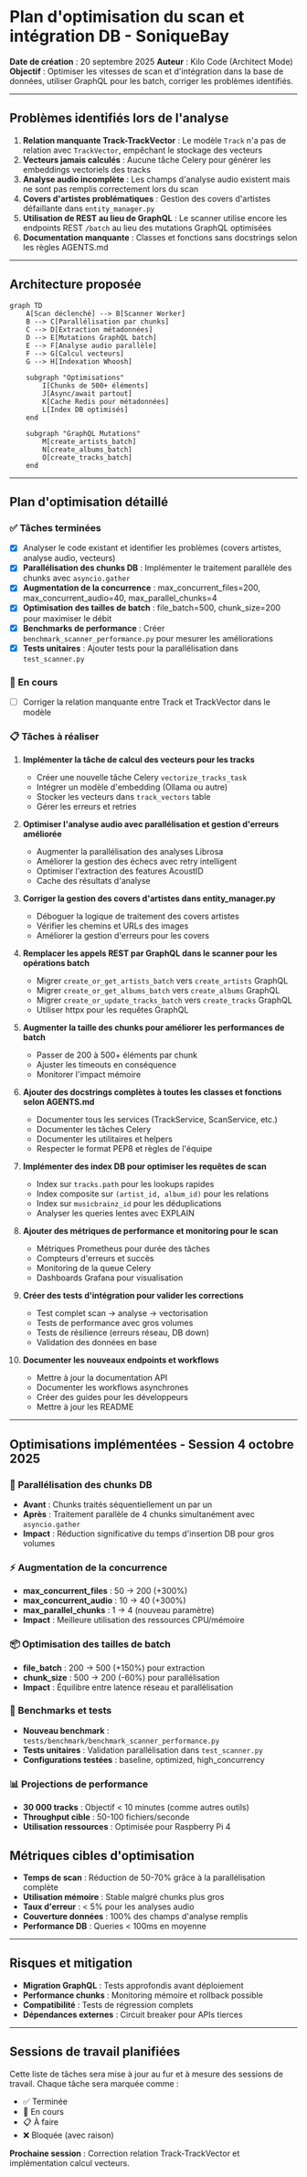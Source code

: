 # Plan d'optimisation du scan et intégration DB - SoniqueBay

**Date de création** : 20 septembre 2025
**Auteur** : Kilo Code (Architect Mode)
**Objectif** : Optimiser les vitesses de scan et d'intégration dans la base de données, utiliser GraphQL pour les batch, corriger les problèmes identifiés.

---

## Problèmes identifiés lors de l'analyse

1. **Relation manquante Track-TrackVector** : Le modèle `Track` n'a pas de relation avec `TrackVector`, empêchant le stockage des vecteurs
2. **Vecteurs jamais calculés** : Aucune tâche Celery pour générer les embeddings vectoriels des tracks
3. **Analyse audio incomplète** : Les champs d'analyse audio existent mais ne sont pas remplis correctement lors du scan
4. **Covers d'artistes problématiques** : Gestion des covers d'artistes défaillante dans `entity_manager.py`
5. **Utilisation de REST au lieu de GraphQL** : Le scanner utilise encore les endpoints REST `/batch` au lieu des mutations GraphQL optimisées
6. **Documentation manquante** : Classes et fonctions sans docstrings selon les règles AGENTS.md

---

## Architecture proposée

```mermaid
graph TD
    A[Scan déclenché] --> B[Scanner Worker]
    B --> C[Parallélisation par chunks]
    C --> D[Extraction métadonnées]
    D --> E[Mutations GraphQL batch]
    E --> F[Analyse audio parallèle]
    F --> G[Calcul vecteurs]
    G --> H[Indexation Whoosh]

    subgraph "Optimisations"
        I[Chunks de 500+ éléments]
        J[Async/await partout]
        K[Cache Redis pour métadonnées]
        L[Index DB optimisés]
    end

    subgraph "GraphQL Mutations"
        M[create_artists_batch]
        N[create_albums_batch]
        O[create_tracks_batch]
    end
```

---

## Plan d'optimisation détaillé

### ✅ Tâches terminées
- [x] Analyser le code existant et identifier les problèmes (covers artistes, analyse audio, vecteurs)
- [x] **Parallélisation des chunks DB** : Implémenter le traitement parallèle des chunks avec `asyncio.gather`
- [x] **Augmentation de la concurrence** : max_concurrent_files=200, max_concurrent_audio=40, max_parallel_chunks=4
- [x] **Optimisation des tailles de batch** : file_batch=500, chunk_size=200 pour maximiser le débit
- [x] **Benchmarks de performance** : Créer `benchmark_scanner_performance.py` pour mesurer les améliorations
- [x] **Tests unitaires** : Ajouter tests pour la parallélisation dans `test_scanner.py`

### 🔄 En cours
- [ ] Corriger la relation manquante entre Track et TrackVector dans le modèle

### 📋 Tâches à réaliser

1. **Implémenter la tâche de calcul des vecteurs pour les tracks**
   - Créer une nouvelle tâche Celery `vectorize_tracks_task`
   - Intégrer un modèle d'embedding (Ollama ou autre)
   - Stocker les vecteurs dans `track_vectors` table
   - Gérer les erreurs et retries

2. **Optimiser l'analyse audio avec parallélisation et gestion d'erreurs améliorée**
   - Augmenter la parallélisation des analyses Librosa
   - Améliorer la gestion des échecs avec retry intelligent
   - Optimiser l'extraction des features AcoustID
   - Cache des résultats d'analyse

3. **Corriger la gestion des covers d'artistes dans entity_manager.py**
   - Déboguer la logique de traitement des covers artistes
   - Vérifier les chemins et URLs des images
   - Améliorer la gestion d'erreurs pour les covers

4. **Remplacer les appels REST par GraphQL dans le scanner pour les opérations batch**
   - Migrer `create_or_get_artists_batch` vers `create_artists` GraphQL
   - Migrer `create_or_get_albums_batch` vers `create_albums` GraphQL
   - Migrer `create_or_update_tracks_batch` vers `create_tracks` GraphQL
   - Utiliser httpx pour les requêtes GraphQL

5. **Augmenter la taille des chunks pour améliorer les performances de batch**
   - Passer de 200 à 500+ éléments par chunk
   - Ajuster les timeouts en conséquence
   - Monitorer l'impact mémoire

6. **Ajouter des docstrings complètes à toutes les classes et fonctions selon AGENTS.md**
   - Documenter tous les services (TrackService, ScanService, etc.)
   - Documenter les tâches Celery
   - Documenter les utilitaires et helpers
   - Respecter le format PEP8 et règles de l'équipe

7. **Implémenter des index DB pour optimiser les requêtes de scan**
   - Index sur `tracks.path` pour les lookups rapides
   - Index composite sur `(artist_id, album_id)` pour les relations
   - Index sur `musicbrainz_id` pour les déduplications
   - Analyser les queries lentes avec EXPLAIN

8. **Ajouter des métriques de performance et monitoring pour le scan**
   - Métriques Prometheus pour durée des tâches
   - Compteurs d'erreurs et succès
   - Monitoring de la queue Celery
   - Dashboards Grafana pour visualisation

9. **Créer des tests d'intégration pour valider les corrections**
   - Test complet scan → analyse → vectorisation
   - Tests de performance avec gros volumes
   - Tests de résilience (erreurs réseau, DB down)
   - Validation des données en base

10. **Documenter les nouveaux endpoints et workflows**
    - Mettre à jour la documentation API
    - Documenter les workflows asynchrones
    - Créer des guides pour les développeurs
    - Mettre à jour les README

---

## Optimisations implémentées - Session 4 octobre 2025

### 🚀 Parallélisation des chunks DB
- **Avant** : Chunks traités séquentiellement un par un
- **Après** : Traitement parallèle de 4 chunks simultanément avec `asyncio.gather`
- **Impact** : Réduction significative du temps d'insertion DB pour gros volumes

### ⚡ Augmentation de la concurrence
- **max_concurrent_files** : 50 → 200 (+300%)
- **max_concurrent_audio** : 10 → 40 (+300%)
- **max_parallel_chunks** : 1 → 4 (nouveau paramètre)
- **Impact** : Meilleure utilisation des ressources CPU/mémoire

### 📦 Optimisation des tailles de batch
- **file_batch** : 200 → 500 (+150%) pour extraction
- **chunk_size** : 500 → 200 (-60%) pour parallélisation
- **Impact** : Équilibre entre latence réseau et parallélisation

### 🧪 Benchmarks et tests
- **Nouveau benchmark** : `tests/benchmark/benchmark_scanner_performance.py`
- **Tests unitaires** : Validation parallélisation dans `test_scanner.py`
- **Configurations testées** : baseline, optimized, high_concurrency

### 📊 Projections de performance
- **30 000 tracks** : Objectif < 10 minutes (comme autres outils)
- **Throughput cible** : 50-100 fichiers/seconde
- **Utilisation ressources** : Optimisée pour Raspberry Pi 4

## Métriques cibles d'optimisation

- **Temps de scan** : Réduction de 50-70% grâce à la parallélisation complète
- **Utilisation mémoire** : Stable malgré chunks plus gros
- **Taux d'erreur** : < 5% pour les analyses audio
- **Couverture données** : 100% des champs d'analyse remplis
- **Performance DB** : Queries < 100ms en moyenne

---

## Risques et mitigation

- **Migration GraphQL** : Tests approfondis avant déploiement
- **Performance chunks** : Monitoring mémoire et rollback possible
- **Compatibilité** : Tests de régression complets
- **Dépendances externes** : Circuit breaker pour APIs tierces

---

## Sessions de travail planifiées

Cette liste de tâches sera mise à jour au fur et à mesure des sessions de travail. Chaque tâche sera marquée comme :
- ✅ Terminée
- 🔄 En cours
- 📋 À faire
- ❌ Bloquée (avec raison)

**Prochaine session** : Correction relation Track-TrackVector et implémentation calcul vecteurs.